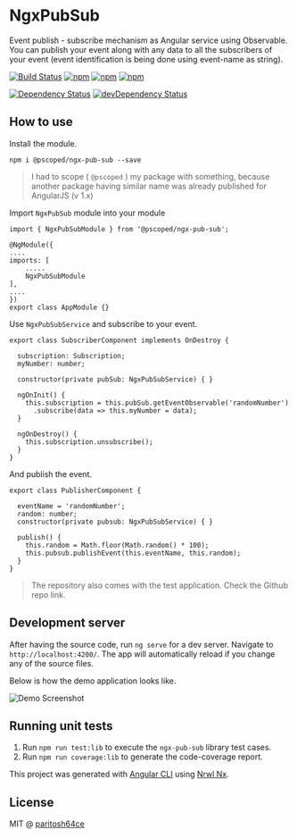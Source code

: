 # NgxPubSub

Event publish - subscribe mechanism as Angular service using Observable. You can publish your event along with any data to all the subscribers of your event (event identification is being done using event-name as string).

[![Build Status](https://travis-ci.com/paritosh64ce/ngx-pub-sub.svg?branch=master)](https://travis-ci.com/paritosh64ce/ngx-pub-sub)
[![npm](https://img.shields.io/npm/v/@pscoped/ngx-pub-sub.svg)](https://www.npmjs.com/package/@pscoped/ngx-pub-sub)
[![npm](https://img.shields.io/npm/dt/@pscoped/ngx-pub-sub.svg)](https://www.npmjs.com/package/@pscoped/ngx-pub-sub)
[![npm](https://img.shields.io/github/license/paritosh64ce/ngx-pub-sub.svg)](https://github.com/paritosh64ce/ngx-pub-sub/blob/master/LICENSE)


[![Dependency Status](https://img.shields.io/david/paritosh64ce/ngx-pub-sub.svg)](https://david-dm.org/paritosh64ce/ngx-pub-sub.svg)
[![devDependency Status](https://img.shields.io/david/dev/paritosh64ce/ngx-pub-sub.svg)](https://david-dm.org/paritosh64ce/ngx-pub-sub.svg#info=devDependencies)


## How to use

Install the module.

    npm i @pscoped/ngx-pub-sub --save

> I had to scope ( `@pscoped` ) my package with something, because another package having similar name was already published for AngularJS (v 1.x)

Import `NgxPubSub` module into your module

    import { NgxPubSubModule } from '@pscoped/ngx-pub-sub';

    @NgModule({
    ....
    imports: [
        .....
        NgxPubSubModule
    ],
    ....
    })
    export class AppModule {}


Use `NgxPubSubService` and subscribe to your event.

    export class SubscriberComponent implements OnDestroy {
      
      subscription: Subscription;
      myNumber: number;

      constructor(private pubSub: NgxPubSubService) { }

      ngOnInit() {
        this.subscription = this.pubSub.getEventObservable('randomNumber')
          .subscribe(data => this.myNumber = data);
      }

      ngOnDestroy() {
        this.subscription.unsubscribe();
      }
    }

And publish the event.

    export class PublisherComponent {

      eventName = 'randomNumber';
      random: number;
      constructor(private pubsub: NgxPubSubService) { }

      publish() {
        this.random = Math.floor(Math.random() * 100);
        this.pubsub.publishEvent(this.eventName, this.random);
      }
    }


> The repository also comes with the test application. Check the Github repo link.

## Development server

After having the source code, run `ng serve` for a dev server. Navigate to `http://localhost:4200/`. The app will automatically reload if you change any of the source files.

Below is how the demo application looks like.

![Demo Screenshot](https://raw.githubusercontent.com/paritosh64ce/ngx-pub-sub/master/apps/test-app/src/assets/demo-img.JPG "ngx-pub-sub demo screenshot")

## Running unit tests

1. Run `npm run test:lib` to execute the `ngx-pub-sub` library test cases.
2. Run `npm run coverage:lib` to generate the code-coverage report.

This project was generated with [Angular CLI](https://github.com/angular/angular-cli) using [Nrwl Nx](https://nrwl.io/nx).

## License

MIT @ [paritosh64ce](https://github.com/paritosh64ce)